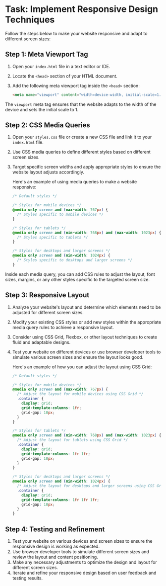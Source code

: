 
# Task: Implement Responsive Design Techniques

Follow the steps below to make your website responsive and adapt to different screen sizes:

## Step 1: Meta Viewport Tag

1. Open your `index.html` file in a text editor or IDE.
2. Locate the `<head>` section of your HTML document.
3. Add the following meta viewport tag inside the `<head>` section:

    ```html
    <meta name="viewport" content="width=device-width, initial-scale=1.0">
    ```

The `viewport` meta tag ensures that the website adapts to the width of the device and sets the initial scale to 1.

## Step 2: CSS Media Queries

1. Open your `styles.css` file or create a new CSS file and link it to your `index.html` file.
2. Use CSS media queries to define different styles based on different screen sizes.
3. Target specific screen widths and apply appropriate styles to ensure the website layout adjusts accordingly.

    Here's an example of using media queries to make a website responsive:

    ```css
    /* Default styles */
    
    /* Styles for mobile devices */
    @media only screen and (max-width: 767px) {
      /* Styles specific to mobile devices */
    }
    
    /* Styles for tablets */
    @media only screen and (min-width: 768px) and (max-width: 1023px) {
      /* Styles specific to tablets */
    }
    
    /* Styles for desktops and larger screens */
    @media only screen and (min-width: 1024px) {
      /* Styles specific to desktops and larger screens */
    }
    ```

Inside each media query, you can add CSS rules to adjust the layout, font sizes, margins, or any other styles specific to the targeted screen size.

## Step 3: Responsive Layout

1. Analyze your website's layout and determine which elements need to be adjusted for different screen sizes.
2. Modify your existing CSS styles or add new styles within the appropriate media query rules to achieve a responsive layout.
3. Consider using CSS Grid, Flexbox, or other layout techniques to create fluid and adaptable designs.
4. Test your website on different devices or use browser developer tools to simulate various screen sizes and ensure the layout looks good.

    Here's an example of how you can adjust the layout using CSS Grid:
    
    ```css
    /* Default styles */
    
    /* Styles for mobile devices */
    @media only screen and (max-width: 767px) {
      /* Adjust the layout for mobile devices using CSS Grid */
      .container {
        display: grid;
        grid-template-columns: 1fr;
        grid-gap: 10px;
      }
    }
    
    /* Styles for tablets */
    @media only screen and (min-width: 768px) and (max-width: 1023px) {
      /* Adjust the layout for tablets using CSS Grid */
      .container {
        display: grid;
        grid-template-columns: 1fr 1fr;
        grid-gap: 10px;
      }
    }
    
    /* Styles for desktops and larger screens */
    @media only screen and (min-width: 1024px) {
      /* Adjust the layout for desktops and larger screens using CSS Grid */
      .container {
        display: grid;
        grid-template-columns: 1fr 1fr 1fr;
        grid-gap: 10px;
      }
    }
    ```

## Step 4: Testing and Refinement

1. Test your website on various devices and screen sizes to ensure the responsive design is working as expected.
2. Use browser developer tools to simulate different screen sizes and review the layout and content positioning.
3. Make any necessary adjustments to optimize the design and layout for different screen sizes.
4. Iterate and refine your responsive design based on user feedback and testing results.
